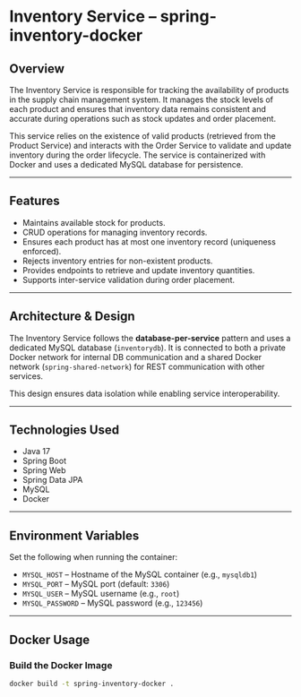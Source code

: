 # Inventory Service – spring-inventory-docker

## Overview

The Inventory Service is responsible for tracking the availability of products in the supply chain management system. It manages the stock levels of each product and ensures that inventory data remains consistent and accurate during operations such as stock updates and order placement.

This service relies on the existence of valid products (retrieved from the Product Service) and interacts with the Order Service to validate and update inventory during the order lifecycle. The service is containerized with Docker and uses a dedicated MySQL database for persistence.

---

## Features

- Maintains available stock for products.
- CRUD operations for managing inventory records.
- Ensures each product has at most one inventory record (uniqueness enforced).
- Rejects inventory entries for non-existent products.
- Provides endpoints to retrieve and update inventory quantities.
- Supports inter-service validation during order placement.

---

## Architecture & Design

The Inventory Service follows the **database-per-service** pattern and uses a dedicated MySQL database (`inventorydb`). It is connected to both a private Docker network for internal DB communication and a shared Docker network (`spring-shared-network`) for REST communication with other services.

This design ensures data isolation while enabling service interoperability.

---

## Technologies Used

- Java 17
- Spring Boot
- Spring Web
- Spring Data JPA
- MySQL
- Docker

---

## Environment Variables

Set the following when running the container:

- `MYSQL_HOST` – Hostname of the MySQL container (e.g., `mysqldb1`)
- `MYSQL_PORT` – MySQL port (default: `3306`)
- `MYSQL_USER` – MySQL username (e.g., `root`)
- `MYSQL_PASSWORD` – MySQL password (e.g., `123456`)

---

## Docker Usage

### Build the Docker Image

```bash
docker build -t spring-inventory-docker .

